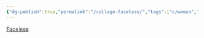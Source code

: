 ```yaml
---
{"dg-publish":true,"permalink":"/collage-faceless/","tags":["c/woman","c/faceless","c/plant","c/bw","c/abstract"],"created":"2024-01-09T08:52:23.091-05:00","updated":"2024-01-09T08:52:44.722-05:00"}
---
```



[Faceless](https://www.instagram.com/p/CvLTDt9xf2r/)
